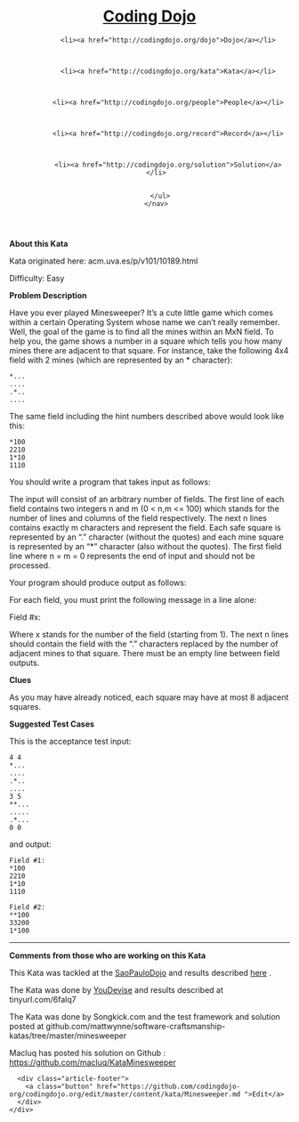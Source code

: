 
<!DOCTYPE html>
<html>
<head lang="en-us">
  <meta charset="utf-8">
  <meta name="viewport" content="width=device-width">
  <link href='https://fonts.googleapis.com/css?family=Oswald:700|Open+Sans+Condensed:300|Poiret+One' rel='stylesheet' type='text/css'>
  <link rel="stylesheet" href="http://codingdojo.org/css/codingdojo.css">
  <title>KataMinesweeper - Coding Dojo</title>
  <meta name="generator" content="Hugo 0.18.1" />

  
  <link rel="canonical" href="http://codingdojo.org/kata/Minesweeper/">
  

  <meta property="og:url" content="http://codingdojo.org/kata/Minesweeper/">
  <meta property="og:title" content="Coding Dojo">
  
  <meta name="apple-mobile-web-app-title" content="Coding Dojo">
  <meta name="apple-mobile-web-app-capable" content="yes">
  <meta name="apple-mobile-web-app-status-bar-style" content="black-translucent">

  <link rel="shortcut icon" type="image/x-icon" href="http://codingdojo.org/images/favicon.ico">
  <link rel="icon" type="image/x-icon" href="http://codingdojo.org/images/favicon.ico">
</head>

<body>
  <header class="top">
    <h1><a href=/>Coding Dojo</a></h1>
    <nav>
      <ul>
        
          
        
          
          <li><a href="http://codingdojo.org/dojo">Dojo</a></li>
          
        
          
          <li><a href="http://codingdojo.org/kata">Kata</a></li>
          
        
          
          <li><a href="http://codingdojo.org/people">People</a></li>
          
        
          
          <li><a href="http://codingdojo.org/record">Record</a></li>
          
        
          
          <li><a href="http://codingdojo.org/solution">Solution</a></li>
          
        
      </ul>
    </nav>
</header>

  <article class="page">
    <div class="content">
      <p><strong>About this Kata</strong></p>

<p>Kata originated here: acm.uva.es/p/v101/10189.html</p>

<p>Difficulty: Easy</p>

<p><strong>Problem Description</strong></p>

<p>Have you ever played Minesweeper? It&rsquo;s a cute little game which comes
within a certain Operating System whose name we can&rsquo;t really remember.
Well, the goal of the game is to find all the mines within an MxN field.
To help you, the game shows a number in a square which tells you how
many mines there are adjacent to that square. For instance, take the
following 4x4 field with 2 mines (which are represented by an *
character):</p>

<pre><code>*...
....
.*..
....
</code></pre>

<p>The same field including the hint numbers described above would look
like this:</p>

<pre><code>*100
2210
1*10
1110
</code></pre>

<p>You should write a program that takes input as follows:</p>

<p>The input will consist of an arbitrary number of fields. The first line
of each field contains two integers n and m (0 &lt; n,m &lt;= 100) which
stands for the number of lines and columns of the field respectively.
The next n lines contains exactly m characters and represent the field.
Each safe square is represented by an &ldquo;.&rdquo; character (without the quotes)
and each mine square is represented by an &ldquo;*&rdquo; character (also without
the quotes). The first field line where n = m = 0 represents the end of
input and should not be processed.</p>

<p>Your program should produce output as follows:</p>

<p>For each field, you must print the following message in a line alone:</p>

<p>Field #x:</p>

<p>Where x stands for the number of the field (starting from 1). The next n
lines should contain the field with the &ldquo;.&rdquo; characters replaced by the
number of adjacent mines to that square. There must be an empty line
between field outputs.</p>

<p><strong>Clues</strong></p>

<p>As you may have already noticed, each square may have at most 8 adjacent
squares.</p>

<p><strong>Suggested Test Cases</strong></p>

<p>This is the acceptance test input:</p>

<pre><code>4 4
*...
....
.*..
....
3 5
**...
.....
.*...
0 0
</code></pre>

<p>and output:</p>

<pre><code>Field #1:
*100
2210
1*10
1110

Field #2:
**100
33200
1*100
</code></pre>

<hr />

<p><strong>Comments from those who are working on this Kata</strong></p>

<p>This Kata was tackled at the <a href="http://codingdojo.org/dojo/SaoPauloDojo">SaoPauloDojo</a> and
results described <a href="http://codingdojo.org/record/2007Aug29SPDojo">here</a> .</p>

<p>The Kata was done by <a href="http://codingdojo.org/dojo/YouDevise">YouDevise</a> and results described
at tinyurl.com/6falq7</p>

<p>The Kata was done by Songkick.com and the test framework and solution
posted at
github.com/mattwynne/software-craftsmanship-katas/tree/master/minesweeper</p>

<p>Macluq has posted his solution on Github :
<a href="https://github.com/macluq/KataMinesweeper">https://github.com/macluq/KataMinesweeper</a></p>

      <div class="article-footer">
        <a class="button" href="https://github.com/codingdojo-org/codingdojo.org/edit/master/content/kata/Minesweeper.md ">Edit</a>
      </div>
    </div>
  </article>

</body>


